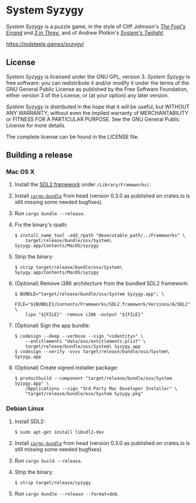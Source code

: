 # System Syzygy

*System Syzygy* is a puzzle game, in the style of Cliff Johnson's
[*The Fool's Errand*](http://fools-errand.com/02-FE/index.htm) and
[*3 in Three*](http://www.fools-errand.com/04-3T/index.htm), and of Andrew
Plotkin's [*System's Twilight*](http://www.eblong.com/zarf/twilight.html).

https://mdsteele.games/syzygy/

## License

*System Syzygy* is licensed under the GNU GPL, version 3.  *System Syzygy* is
free software: you can redistribute it and/or modify it under the terms of the
GNU General Public License as published by the Free Software Foundation, either
version 3 of the License, or (at your option) any later version.

*System Syzygy* is distributed in the hope that it will be useful, but WITHOUT
ANY WARRANTY; without even the implied warranty of MERCHANTABILITY or FITNESS
FOR A PARTICULAR PURPOSE.  See the GNU General Public License for more details.

The complete license can be found in the LICENSE file.

## Building a release

### Mac OS X

1. Install the [SDL2 framework](https://www.libsdl.org/download-2.0.php) under
   `/Library/Frameworks/`.
1. Install [`cargo-bundle`](https://github.com/burtonageo/cargo-bundle) from
   head (version 0.3.0 as published on crates.io is still missing some needed
   bugfixes).
1. Run `cargo bundle --release`.
1. Fix the binary's rpath:

    ```shell
    $ install_name_tool -add_rpath "@executable_path/../Frameworks" \
        target/release/bundle/osx/System\ Syzygy.app/Contents/MacOS/syzygy
    ```

1. Strip the binary:

    ```shell
    $ strip target/release/bundle/osx/System\ Syzygy.app/Contents/MacOS/syzygy
    ```

1. (Optional) Remove i386 architecture from the bundled SDL2 framework:

   ```shell
   $ BUNDLE="target/release/bundle/osx/System Syzygy.app"; \
       FILE="${BUNDLE}/Contents/Frameworks/SDL2.framework/Versions/A/SDL2"; \
       lipo "${FILE}" -remove i386 -output "${FILE}"
   ```

1. (Optional) Sign the app bundle:

   ```shell
   $ codesign --deep --verbose --sign "<identity>" \
       --entitlements "data/osx/entitlements.plist" \
       target/release/bundle/osx/System\ Syzygy.app
   $ codesign --verify -vvvv target/release/bundle/osx/System\ Syzygy.app
   ```

1. (Optional) Create signed installer package:

   ```shell
   $ productbuild --component "target/release/bundle/osx/System Syzygy.app" \
       /Applications --sign "3rd Party Mac Developer Installer" \
       "target/release/bundle/osx/System Syzygy.pkg"
   ```

### Debian Linux

1. Install SDL2:

    ```shell
    $ sudo apt-get install libsdl2-dev
    ```

1. Install [`cargo-bundle`](https://github.com/burtonageo/cargo-bundle) from
   head (version 0.3.0 as published on crates.io is still missing some needed
   bugfixes).
1. Run `cargo build --release`.
1. Strip the binary:

    ```shell
    $ strip target/release/syzygy
    ```

4. Run `cargo bundle --release --format=deb`.
